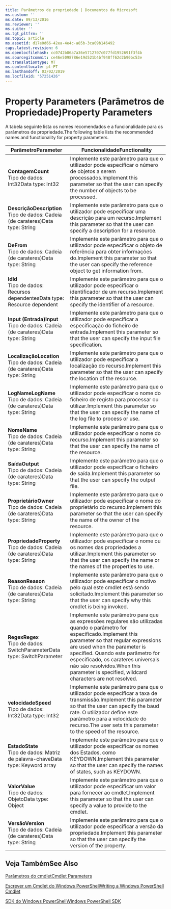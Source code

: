 ```yaml
---
title: Parâmetros de propriedade | Documentos da Microsoft
ms.custom: ''
ms.date: 09/13/2016
ms.reviewer: ''
ms.suite: ''
ms.tgt_pltfrm: ''
ms.topic: article
ms.assetid: d17e0d66-42ea-4e4c-a85b-3ca09b146492
caps.latest.revision: 6
ms.openlocfilehash: cc0742b86a7a36e5712707c077fd1952691f3f4b
ms.sourcegitcommit: ce46e5098786e19d521b4bf948ff62d2b90bc53e
ms.translationtype: MT
ms.contentlocale: pt-PT
ms.lasthandoff: 03/02/2019
ms.locfileid: "57251426"
---
```

# <a name="property-parameters"></a><span data-ttu-id="740cc-102">Property Parameters (Parâmetros de Propriedade)</span><span class="sxs-lookup"><span data-stu-id="740cc-102">Property Parameters</span></span>

<span data-ttu-id="740cc-103">A tabela seguinte lista os nomes recomendados e a funcionalidade para os parâmetros de propriedade.</span><span class="sxs-lookup"><span data-stu-id="740cc-103">The following table lists the recommended names and functionality for property parameters.</span></span>

|<span data-ttu-id="740cc-104">Parâmetro</span><span class="sxs-lookup"><span data-stu-id="740cc-104">Parameter</span></span>|<span data-ttu-id="740cc-105">Funcionalidade</span><span class="sxs-lookup"><span data-stu-id="740cc-105">Functionality</span></span>|
|---|---|
|<span data-ttu-id="740cc-106">**Contagem**</span><span class="sxs-lookup"><span data-stu-id="740cc-106">**Count**</span></span><br><span data-ttu-id="740cc-107">Tipo de dados: Int32</span><span class="sxs-lookup"><span data-stu-id="740cc-107">Data type: Int32</span></span>|<span data-ttu-id="740cc-108">Implemente este parâmetro para que o utilizador pode especificar o número de objetos a serem processados.</span><span class="sxs-lookup"><span data-stu-id="740cc-108">Implement this parameter so that the user can specify the number of objects to be processed.</span></span>|
|<span data-ttu-id="740cc-109">**Descrição**</span><span class="sxs-lookup"><span data-stu-id="740cc-109">**Description**</span></span><br><span data-ttu-id="740cc-110">Tipo de dados: Cadeia (de carateres)</span><span class="sxs-lookup"><span data-stu-id="740cc-110">Data type: String</span></span>|<span data-ttu-id="740cc-111">Implemente este parâmetro para que o utilizador pode especificar uma descrição para um recurso.</span><span class="sxs-lookup"><span data-stu-id="740cc-111">Implement this parameter so that the user can specify a description for a resource.</span></span>|
|<span data-ttu-id="740cc-112">**De**</span><span class="sxs-lookup"><span data-stu-id="740cc-112">**From**</span></span><br><span data-ttu-id="740cc-113">Tipo de dados: Cadeia (de carateres)</span><span class="sxs-lookup"><span data-stu-id="740cc-113">Data type: String</span></span>|<span data-ttu-id="740cc-114">Implemente este parâmetro para que o utilizador pode especificar o objeto de referência para obter informações do.</span><span class="sxs-lookup"><span data-stu-id="740cc-114">Implement this parameter so that the user can specify the reference object to get information from.</span></span>|
|<span data-ttu-id="740cc-115">**Id**</span><span class="sxs-lookup"><span data-stu-id="740cc-115">**Id**</span></span><br><span data-ttu-id="740cc-116">Tipo de dados: Recursos dependentes</span><span class="sxs-lookup"><span data-stu-id="740cc-116">Data type: Resource dependent</span></span>|<span data-ttu-id="740cc-117">Implemente este parâmetro para que o utilizador pode especificar o identificador de um recurso.</span><span class="sxs-lookup"><span data-stu-id="740cc-117">Implement this parameter so that the user can specify the identifier of a resource.</span></span>|
|<span data-ttu-id="740cc-118">**Input (Entrada)**</span><span class="sxs-lookup"><span data-stu-id="740cc-118">**Input**</span></span><br><span data-ttu-id="740cc-119">Tipo de dados: Cadeia (de carateres)</span><span class="sxs-lookup"><span data-stu-id="740cc-119">Data type: String</span></span>|<span data-ttu-id="740cc-120">Implemente este parâmetro para que o utilizador pode especificar a especificação do ficheiro de entrada.</span><span class="sxs-lookup"><span data-stu-id="740cc-120">Implement this parameter so that the user can specify the input file specification.</span></span>|
|<span data-ttu-id="740cc-121">**Localização**</span><span class="sxs-lookup"><span data-stu-id="740cc-121">**Location**</span></span><br><span data-ttu-id="740cc-122">Tipo de dados: Cadeia (de carateres)</span><span class="sxs-lookup"><span data-stu-id="740cc-122">Data type: String</span></span>|<span data-ttu-id="740cc-123">Implemente este parâmetro para que o utilizador pode especificar a localização do recurso.</span><span class="sxs-lookup"><span data-stu-id="740cc-123">Implement this parameter so that the user can specify the location of the resource.</span></span>|
|<span data-ttu-id="740cc-124">**LogName**</span><span class="sxs-lookup"><span data-stu-id="740cc-124">**LogName**</span></span><br><span data-ttu-id="740cc-125">Tipo de dados: Cadeia (de carateres)</span><span class="sxs-lookup"><span data-stu-id="740cc-125">Data type: String</span></span>|<span data-ttu-id="740cc-126">Implemente este parâmetro para que o utilizador pode especificar o nome do ficheiro de registo para processar ou utilizar.</span><span class="sxs-lookup"><span data-stu-id="740cc-126">Implement this parameter so that the user can specify the name of the log file to process or use.</span></span>|
|<span data-ttu-id="740cc-127">**Nome**</span><span class="sxs-lookup"><span data-stu-id="740cc-127">**Name**</span></span><br><span data-ttu-id="740cc-128">Tipo de dados: Cadeia (de carateres)</span><span class="sxs-lookup"><span data-stu-id="740cc-128">Data type: String</span></span>|<span data-ttu-id="740cc-129">Implemente este parâmetro para que o utilizador pode especificar o nome do recurso.</span><span class="sxs-lookup"><span data-stu-id="740cc-129">Implement this parameter so that the user can specify the name of the resource.</span></span>|
|<span data-ttu-id="740cc-130">**Saída**</span><span class="sxs-lookup"><span data-stu-id="740cc-130">**Output**</span></span><br><span data-ttu-id="740cc-131">Tipo de dados: Cadeia (de carateres)</span><span class="sxs-lookup"><span data-stu-id="740cc-131">Data type: String</span></span>|<span data-ttu-id="740cc-132">Implemente este parâmetro para que o utilizador pode especificar o ficheiro de saída.</span><span class="sxs-lookup"><span data-stu-id="740cc-132">Implement this parameter so that the user can specify the output file.</span></span>|
|<span data-ttu-id="740cc-133">**Proprietário**</span><span class="sxs-lookup"><span data-stu-id="740cc-133">**Owner**</span></span><br><span data-ttu-id="740cc-134">Tipo de dados: Cadeia (de carateres)</span><span class="sxs-lookup"><span data-stu-id="740cc-134">Data type: String</span></span>|<span data-ttu-id="740cc-135">Implemente este parâmetro para que o utilizador pode especificar o nome do proprietário do recurso.</span><span class="sxs-lookup"><span data-stu-id="740cc-135">Implement this parameter so that the user can specify the name of the owner of the resource.</span></span>|
|<span data-ttu-id="740cc-136">**Propriedade**</span><span class="sxs-lookup"><span data-stu-id="740cc-136">**Property**</span></span><br><span data-ttu-id="740cc-137">Tipo de dados: Cadeia (de carateres)</span><span class="sxs-lookup"><span data-stu-id="740cc-137">Data type: String</span></span>|<span data-ttu-id="740cc-138">Implemente este parâmetro para que o utilizador pode especificar o nome ou os nomes das propriedades a utilizar.</span><span class="sxs-lookup"><span data-stu-id="740cc-138">Implement this parameter so that the user can specify the name or the names of the properties to use.</span></span>|
|<span data-ttu-id="740cc-139">**Reason**</span><span class="sxs-lookup"><span data-stu-id="740cc-139">**Reason**</span></span><br><span data-ttu-id="740cc-140">Tipo de dados: Cadeia (de carateres)</span><span class="sxs-lookup"><span data-stu-id="740cc-140">Data type: String</span></span>|<span data-ttu-id="740cc-141">Implemente este parâmetro para que o utilizador pode especificar o motivo pelo qual este cmdlet está sendo solicitado.</span><span class="sxs-lookup"><span data-stu-id="740cc-141">Implement this parameter so that the user can specify why this cmdlet is being invoked.</span></span>|
|<span data-ttu-id="740cc-142">**Regex**</span><span class="sxs-lookup"><span data-stu-id="740cc-142">**Regex**</span></span><br><span data-ttu-id="740cc-143">Tipo de dados: SwitchParameter</span><span class="sxs-lookup"><span data-stu-id="740cc-143">Data type: SwitchParameter</span></span>|<span data-ttu-id="740cc-144">Implemente este parâmetro para que as expressões regulares são utilizadas quando o parâmetro for especificado.</span><span class="sxs-lookup"><span data-stu-id="740cc-144">Implement this parameter so that regular expressions are used when the parameter is specified.</span></span> <span data-ttu-id="740cc-145">Quando este parâmetro for especificado, os carateres universais não são resolvidos.</span><span class="sxs-lookup"><span data-stu-id="740cc-145">When this parameter is specified, wildcard characters are not resolved.</span></span>|
|<span data-ttu-id="740cc-146">**velocidade**</span><span class="sxs-lookup"><span data-stu-id="740cc-146">**Speed**</span></span><br><span data-ttu-id="740cc-147">Tipo de dados: Int32</span><span class="sxs-lookup"><span data-stu-id="740cc-147">Data type: Int32</span></span>|<span data-ttu-id="740cc-148">Implemente este parâmetro para que o utilizador pode especificar a taxa de transmissão.</span><span class="sxs-lookup"><span data-stu-id="740cc-148">Implement this parameter so that the user can specify the baud rate.</span></span> <span data-ttu-id="740cc-149">O utilizador define este parâmetro para a velocidade do recurso.</span><span class="sxs-lookup"><span data-stu-id="740cc-149">The user sets this parameter to the speed of the resource.</span></span>|
|<span data-ttu-id="740cc-150">**Estado**</span><span class="sxs-lookup"><span data-stu-id="740cc-150">**State**</span></span><br><span data-ttu-id="740cc-151">Tipo de dados: Matriz de palavra-chave</span><span class="sxs-lookup"><span data-stu-id="740cc-151">Data type: Keyword array</span></span>|<span data-ttu-id="740cc-152">Implemente este parâmetro para que o utilizador pode especificar os nomes dos Estados, como KEYDOWN.</span><span class="sxs-lookup"><span data-stu-id="740cc-152">Implement this parameter so that the user can specify the names of states, such as KEYDOWN.</span></span>|
|<span data-ttu-id="740cc-153">**Valor**</span><span class="sxs-lookup"><span data-stu-id="740cc-153">**Value**</span></span><br><span data-ttu-id="740cc-154">Tipo de dados: Objeto</span><span class="sxs-lookup"><span data-stu-id="740cc-154">Data type: Object</span></span>|<span data-ttu-id="740cc-155">Implemente este parâmetro para que o utilizador pode especificar um valor para fornecer ao cmdlet.</span><span class="sxs-lookup"><span data-stu-id="740cc-155">Implement this parameter so that the user can  specify a value to provide to the cmdlet.</span></span>|
|<span data-ttu-id="740cc-156">**Versão**</span><span class="sxs-lookup"><span data-stu-id="740cc-156">**Version**</span></span><br><span data-ttu-id="740cc-157">Tipo de dados: Cadeia (de carateres)</span><span class="sxs-lookup"><span data-stu-id="740cc-157">Data type: String</span></span>|<span data-ttu-id="740cc-158">Implemente este parâmetro para que o utilizador pode especificar a versão da propriedade.</span><span class="sxs-lookup"><span data-stu-id="740cc-158">Implement this parameter so that the user can specify the version of the property.</span></span>|

## <a name="see-also"></a><span data-ttu-id="740cc-159">Veja Também</span><span class="sxs-lookup"><span data-stu-id="740cc-159">See Also</span></span>

[<span data-ttu-id="740cc-160">Parâmetros do cmdlet</span><span class="sxs-lookup"><span data-stu-id="740cc-160">Cmdlet Parameters</span></span>](./cmdlet-parameters.md)

[<span data-ttu-id="740cc-161">Escrever um Cmdlet do Windows PowerShell</span><span class="sxs-lookup"><span data-stu-id="740cc-161">Writing a Windows PowerShell Cmdlet</span></span>](./writing-a-windows-powershell-cmdlet.md)

[<span data-ttu-id="740cc-162">SDK do Windows PowerShell</span><span class="sxs-lookup"><span data-stu-id="740cc-162">Windows PowerShell SDK</span></span>](../windows-powershell-reference.md)
